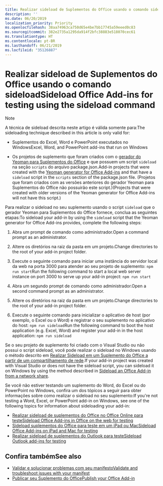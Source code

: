 ```yaml
---
title: Realizar sideload de Suplementos do Office usando o comando sideload
description: ''
ms.date: 06/20/2019
localization_priority: Priority
ms.openlocfilehash: 38aa74963ca750d65e4be7bb17745a59eeed0c83
ms.sourcegitcommit: 382e2735a1295da914f2bfc38883e518070cec61
ms.translationtype: HT
ms.contentlocale: pt-BR
ms.lasthandoff: 06/21/2019
ms.locfileid: "35126887"
---
```

# <a name="sideload-office-add-ins-for-testing-using-the-sideload-command"></a><span data-ttu-id="cc7a4-102">Realizar sideload de Suplementos do Office usando o comando sideload</span><span class="sxs-lookup"><span data-stu-id="cc7a4-102">Sideload Office Add-ins for testing using the sideload command</span></span>
 
> [!NOTE]
> <span data-ttu-id="cc7a4-103">A técnica de sideload descrita neste artigo é válida somente para:</span><span class="sxs-lookup"><span data-stu-id="cc7a4-103">The sideloading technique described in this article is only valid for:</span></span>
> 
> - <span data-ttu-id="cc7a4-104">Suplementos do Excel, Word e PowerPoint executados no Windows</span><span class="sxs-lookup"><span data-stu-id="cc7a4-104">Excel, Word, and PowerPoint add-ins that run on Windows</span></span>
> 
> - <span data-ttu-id="cc7a4-105">Os projetos de suplemento que foram criados com o [gerador do Yeoman para Suplementos do Office](https://github.com/OfficeDev/generator-office) e que possuem um script `sideload` na seção `scripts` do arquivo package.json.</span><span class="sxs-lookup"><span data-stu-id="cc7a4-105">Add-in projects that were created with the [Yeoman generator for Office Add-ins](https://github.com/OfficeDev/generator-office) and that have a `sideload` script in the `scripts` section of the package.json file.</span></span> <span data-ttu-id="cc7a4-106">(Projetos que foram criados com as versões anteriores do gerador Yeoman para Suplementos do Office não possuirão este script.)</span><span class="sxs-lookup"><span data-stu-id="cc7a4-106">(Projects that were created with older versions of the Yeoman generator for Office Add-ins will not have this script.)</span></span>
 
<span data-ttu-id="cc7a4-107">Para realizar o sideload no seu suplemento usando o script `sideload` que o gerador Yeoman para Suplementos do Office fornece, conclua as seguintes etapas:</span><span class="sxs-lookup"><span data-stu-id="cc7a4-107">To sideload your add-in by using the `sideload` script that the Yeoman generator for Office Add-ins provides, complete the following steps:</span></span>

1. <span data-ttu-id="cc7a4-108">Abra um prompt de comando como administrador.</span><span class="sxs-lookup"><span data-stu-id="cc7a4-108">Open a command prompt as an administrator.</span></span>

2. <span data-ttu-id="cc7a4-109">Altere os diretórios na raiz da pasta em um projeto.</span><span class="sxs-lookup"><span data-stu-id="cc7a4-109">Change directories to the root of your add-in project folder.</span></span>

3. <span data-ttu-id="cc7a4-110">Execute o seguinte comando para iniciar uma instância do servidor local da web na porta 3000 para atender ao seu projeto de suplemento: `npm run start`</span><span class="sxs-lookup"><span data-stu-id="cc7a4-110">Run the following command to start a local web server instance on port 3000 to serve up your add-in project: `npm run start`</span></span>

4. <span data-ttu-id="cc7a4-111">Abra um segundo prompt de comando como administrador.</span><span class="sxs-lookup"><span data-stu-id="cc7a4-111">Open a second command prompt as an administrator.</span></span>

5. <span data-ttu-id="cc7a4-112">Altere os diretórios na raiz da pasta em um projeto.</span><span class="sxs-lookup"><span data-stu-id="cc7a4-112">Change directories to the root of your add-in project folder.</span></span>

6. <span data-ttu-id="cc7a4-113">Execute o seguinte comando para inicializar o aplicativo de host (por exemplo, o Excel ou o Word) e registrar o seu suplemento no aplicativo do host: `npm run sideload`</span><span class="sxs-lookup"><span data-stu-id="cc7a4-113">Run the following command to boot the host application (e.g. Excel, Word) and register your add-in in the host application: `npm run sideload`</span></span>

<span data-ttu-id="cc7a4-114">Se o seu projeto de suplemento foi criado com o Visual Studio ou não possui o script sideload, você pode realizar o sideload no Windows usando o método descrito em [Realizar Sideload em um Suplemento do Office a partir de um compartilhamento de rede](create-a-network-shared-folder-catalog-for-task-pane-and-content-add-ins.md).</span><span class="sxs-lookup"><span data-stu-id="cc7a4-114">If your add-in project was created with Visual Studio or does not have the sideload script, you can sideload it on Windows by using the method described in [Sideload an Office Add-in from a network share](create-a-network-shared-folder-catalog-for-task-pane-and-content-add-ins.md).</span></span>

<span data-ttu-id="cc7a4-115">Se você não estiver testando um suplemento do Word, do Excel ou do PowerPoint no Windows, confira um dos tópicos a seguir para obter informações sobre como realizar o sideload no seu suplemento:</span><span class="sxs-lookup"><span data-stu-id="cc7a4-115">If you're not testing a Word, Excel, or PowerPoint add-in on Windows, see one of the following topics for information about sideloading your add-in:</span></span>
 
- [<span data-ttu-id="cc7a4-116">Realizar sideload de suplementos do Office no Office Online para teste</span><span class="sxs-lookup"><span data-stu-id="cc7a4-116">Sideload Office Add-ins in Office on the web for testing</span></span>](sideload-office-add-ins-for-testing.md)
- [<span data-ttu-id="cc7a4-117">Sideload suplementos do Office para teste em um iPad ou Mac</span><span class="sxs-lookup"><span data-stu-id="cc7a4-117">Sideload Office Add-ins on iPad and Mac for testing</span></span>](sideload-an-office-add-in-on-ipad-and-mac.md)
- [<span data-ttu-id="cc7a4-118">Realizar sideload de suplementos do Outlook para teste</span><span class="sxs-lookup"><span data-stu-id="cc7a4-118">Sideload Outlook add-ins for testing</span></span>](/outlook/add-ins/sideload-outlook-add-ins-for-testing)

## <a name="see-also"></a><span data-ttu-id="cc7a4-119">Confira também</span><span class="sxs-lookup"><span data-stu-id="cc7a4-119">See also</span></span>

- [<span data-ttu-id="cc7a4-120">Validar e solucionar problemas com seu manifesto</span><span class="sxs-lookup"><span data-stu-id="cc7a4-120">Validate and troubleshoot issues with your manifest</span></span>](troubleshoot-manifest.md)
- [<span data-ttu-id="cc7a4-121">Publicar seu Suplemento do Office</span><span class="sxs-lookup"><span data-stu-id="cc7a4-121">Publish your Office Add-in</span></span>](../publish/publish.md)
